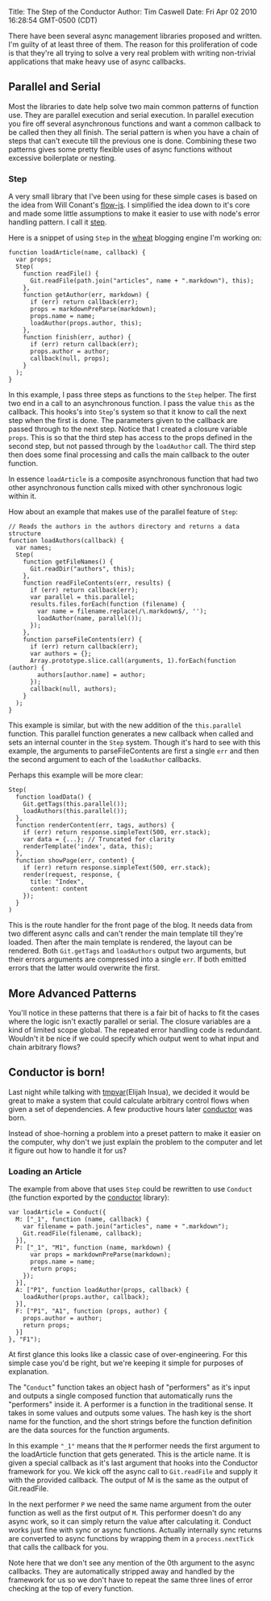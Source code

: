 Title: The Step of the Conductor
Author: Tim Caswell
Date: Fri Apr 02 2010 16:28:54 GMT-0500 (CDT)

There have been several async management libraries proposed and written.  I'm guilty of at least three of them.  The reason for this proliferation of code is that they're all trying to solve a very real problem with writing non-trivial applications that make heavy use of async callbacks.

## Parallel and Serial

Most the libraries to date help solve two main common patterns of function use.  They are parallel execution and serial execution.  In parallel execution you fire off several asynchronous functions and want a common callback to be called then they all finish.  The serial pattern is when you have a chain of steps that can't execute till the previous one is done.  Combining these two patterns gives some pretty flexible uses of async functions without excessive boilerplate or nesting.

### Step

A very small library that I've been using for these simple cases is based on the idea from Will Conant's [flow-js][].  I simplified the idea down to it's core and made some little assumptions to make it easier to use with node's error handling pattern.  I call it [step][].  

Here is a snippet of using `Step` in the [wheat][] blogging engine I'm working on:

    function loadArticle(name, callback) {
      var props;
      Step(
        function readFile() {
          Git.readFile(path.join("articles", name + ".markdown"), this);
        },
        function getAuthor(err, markdown) {
          if (err) return callback(err);
          props = markdownPreParse(markdown);
          props.name = name;
          loadAuthor(props.author, this);
        },
        function finish(err, author) {
          if (err) return callback(err);
          props.author = author;
          callback(null, props);
        }
      );
    }

In this example, I pass three steps as functions to the `Step` helper.  The first two end in a call to an asynchronous function.  I pass the value `this` as the callback.  This hooks's into `Step`'s system so that it know to call the next step when the first is done.  The parameters given to the callback are passed through to the next step.  Notice that I created a closure variable `props`.  This is so that the third step has access to the props defined in the second step, but not passed through by the `loadAuthor` call.  The third step then does some final processing and calls the main callback to the outer function.

In essence `loadArticle` is a composite asynchronous function that had two other asynchronous function calls mixed with other synchronous logic within it.  

How about an example that makes use of the parallel feature of `Step`:

    // Reads the authors in the authors directory and returns a data structure
    function loadAuthors(callback) {
      var names;
      Step(
        function getFileNames() {
          Git.readDir("authors", this);
        },
        function readFileContents(err, results) {
          if (err) return callback(err);
          var parallel = this.parallel;
          results.files.forEach(function (filename) {
            var name = filename.replace(/\.markdown$/, '');
            loadAuthor(name, parallel());
          });
        },
        function parseFileContents(err) {
          if (err) return callback(err);
          var authors = {};
          Array.prototype.slice.call(arguments, 1).forEach(function (author) {
            authors[author.name] = author;
          });
          callback(null, authors);
        }
      );
    }

This example is similar, but with the new addition of the `this.parallel` function.  This parallel function generates a new callback when called and sets an internal counter in the `Step` system.  Though it's hard to see with this example, the arguments to parseFileContents are first a single `err` and then the second argument to each of the `loadAuthor` callbacks.

Perhaps this example will be more clear:

    Step(
      function loadData() {
        Git.getTags(this.parallel());
        loadAuthors(this.parallel());
      },
      function renderContent(err, tags, authors) {
        if (err) return response.simpleText(500, err.stack);
        var data = {...}; // Truncated for clarity
        renderTemplate('index', data, this);
      },
      function showPage(err, content) {
        if (err) return response.simpleText(500, err.stack);
        render(request, response, {
          title: "Index",
          content: content
        });  
      }
    )

This is the route handler for the front page of the blog.  It needs data from two different async calls and can't render the main template till they're loaded.  Then after the main template is rendered, the layout can be rendered.  Both `Git.getTags` and `loadAuthors` output two arguments, but their errors arguments are compressed into a single `err`.  If both emitted errors that the latter would overwrite the first.

## More Advanced Patterns

You'll notice in these patterns that there is a fair bit of hacks to fit the cases where the logic isn't exactly parallel or serial.  The closure variables are a kind of limited scope global.  The repeated error handling code is redundant.  Wouldn't it be nice if we could specify which output went to what input and chain arbitrary flows?

## Conductor is born!

Last night while talking with [tmpvar][](Elijah Insua), we decided it would be great to make a system that could calculate arbitrary control flows when given a set of dependencies.  A few productive hours later [conductor][] was born.

Instead of shoe-horning a problem into a preset pattern to make it easier on the computer, why don't we just explain the problem to the computer and let it figure out how to handle it for us?

### Loading an Article

The example from above that uses `Step` could be rewritten to use `Conduct` (the function exported by the [conductor][] library):

    var loadArticle = Conduct({
      M: ["_1", function (name, callback) {
        var filename = path.join("articles", name + ".markdown");
        Git.readFile(filename, callback);
      }],
      P: ["_1", "M1", function (name, markdown) {
          var props = markdownPreParse(markdown);
          props.name = name;
          return props;
        });
      }],
      A: ["P1", function loadAuthor(props, callback) {
        loadAuthor(props.author, callback);
      }],
      F: ["P1", "A1", function (props, author) {
        props.author = author;
        return props;
      }]
    }, "F1");

At first glance this looks like a classic case of over-engineering.  For this simple case you'd be right, but we're keeping it simple for purposes of explanation.

The "`Conduct`" function takes an object hash of "performers" as it's input and outputs a single composed function that automatically runs the "performers" inside it.  A performer is a function in the traditional sense.  It takes in some values and outputs some values.  The hash key is the short name for the function, and the short strings before the function definition are the data sources for the function arguments.

In this example `"_1"` means that the `M` performer needs the first argument to the loadArticle function that gets generated.  This is the article name.  It is given a special callback as it's last argument that hooks into the Conductor framework for you.  We kick off the async call to `Git.readFile` and supply it with the provided callback.  The output of M is the same as the output of Git.readFile.

In the next performer `P` we need the same name argument from the outer function as well as the first output of `M`. This performer doesn't do any async work, so it can simply return the value after calculating it.  Conduct works just fine with sync or async functions.  Actually internally sync returns are converted to async functions by wrapping them in a `process.nextTick` that calls the callback for you.

Note here that we don't see any mention of the 0th argument to the async callbacks.  They are automatically stripped away and handled by the framework for us so we don't have to repeat the same three lines of error checking at the top of every function.



[conductor]: http://github.com/creationix/conductor
[tmpvar]: http://github.com/tmpvar
[wheat]: http://github.com/creationix/wheat
[step]: http://github.com/creationix/experiments/blob/master/step.js
[flow-js]: http://github.com/willconant/flow-js